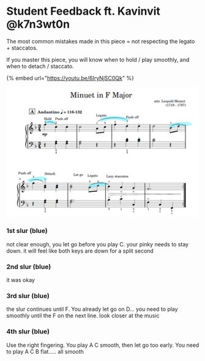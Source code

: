 # Student Feedback ft. Kavinvit @k7n3wt0n

The most common mistakes made in this piece = not respecting the legato + staccatos.

If you master this piece, you will know when to hold / play smoothly, and when to detach / staccato.

{% embed url="https://youtu.be/6IryNjSC0Qk" %}

![](../../../../.gitbook/assets/image%20%28113%29.png)

### **1st slur \(blue\)** 

not clear enough, you let go before you play C. your pinky needs to stay down. it will feel like both keys are down for a split second 

### **2nd slur \(blue\)**

it was okay 

### 3rd slur \(blue\)

the slur continues until F. You already let go on D... you need to play smoothly until the F on the next line. look closer at the music

### **4th slur \(blue\)**

Use the right fingering. You play A C smooth, then let go too early. You need to play A C B flat..... all smooth

